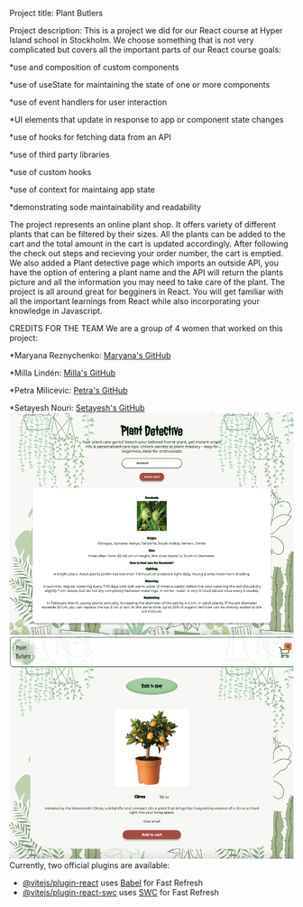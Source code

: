 Project title: Plant Butlers

Project description: This is a project we did for our React course at Hyper Island school in Stockholm. We choose something that is not very complicated but covers all the important parts of our React course goals:

\*use and composition of custom components

\*use of useState for maintaining the state of one or more components

\*use of event handlers for user interaction

\*UI elements that update in response to app or component state changes

\*use of hooks for fetching data from an API

\*use of third party libraries

\*use of custom hooks

\*use of context for maintaing app state

\*demonstrating sode maintainability and readability

The project represents an online plant shop. It offers variety of different plants that can be filtered by their sizes. All the plants can be added to the cart and the total amount in the cart is updated accordingly. After following the check out steps and recieving your order number, the cart is emptied. We also added a Plant detective page which imports an outside API, you have the option of entering a plant name and the API will return the plants picture and all the information you may need to take care of the plant.
The project is all around great for begginers in React. You will get familiar with all the important learnings from React while also incorporating your knowledge in Javascript.

CREDITS FOR THE TEAM
We are a group of 4 women that worked on this project:

\*Maryana Reznychenko: [Maryana's GitHub](https://github.com/maryana-reznychenko)

\*Milla Lindén: [Milla's GitHub](https://github.com/millalinden)

\*Petra Milicevic: [Petra's GitHub](https://github.com/PetraaM)

\*Setayesh Nouri: [Setayesh's GitHub](https://github.com/setayeshnri)
![Plant Detective API](public/Images/plantdetective.png)![Product info page](public/Images/productinfo.png)
Currently, two official plugins are available:

- [@vitejs/plugin-react](https://github.com/vitejs/vite-plugin-react/blob/main/packages/plugin-react/README.md) uses [Babel](https://babeljs.io/) for Fast Refresh
- [@vitejs/plugin-react-swc](https://github.com/vitejs/vite-plugin-react-swc) uses [SWC](https://swc.rs/) for Fast Refresh
